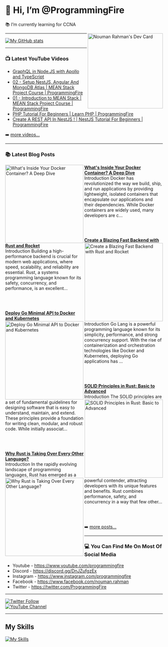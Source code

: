 # 👋 Hi, I’m @ProgrammingFire
📚 I’m currently learning for CCNA

<div align="left">
  <a href="https://app.daily.dev/programmingfire"><img align="right" width="240" src="https://api.daily.dev/devcards/86dba213ca724d5892a77340b0410d32.png?r=jab" alt="Nouman Rahman's Dev Card"/></a>
</div>

---

[![My GitHub stats](https://github-readme-stats.vercel.app/api?username=programmingfire&theme=github_dark&show_icons=true)](https://github.com/anuraghazra/github-readme-stats)

---

### 📺 Latest YouTube Videos

<!-- YOUTUBE:START -->
- [GraphQL in Node.JS with Apollo and TypeScript](https://www.youtube.com/watch?v=ScvRw00L-5w)
- [02 - Setup NestJS, Angular And MongoDB Atlas | MEAN Stack Project Course | ProgrammingFire](https://www.youtube.com/watch?v=PffxVIxLGMU)
- [01 - Introduction to MEAN Stack | MEAN Stack Project Course | ProgrammingFire](https://www.youtube.com/watch?v=uCbo1Ix3SIA)
- [PHP Tutorial For Beginners | Learn PHP | ProgrammingFire](https://www.youtube.com/watch?v=YQqQHKgmKGc)
- [Create A REST API In NestJS ! | NestJS Tutorial For Beginners | ProgrammingFire](https://www.youtube.com/watch?v=q488cm7UQIo)
<!-- YOUTUBE:END -->

➡️ [more videos...](https://youtube.com/c/ProgrammingFire)

---

### 📚 Latest Blog Posts

<!-- HASHNODE_BLOG:START -->
<p align="left">
<a href="https://programmingfire.com/whats-inside-your-docker-container-a-deep-dive" title="What's Inside Your Docker Container? A Deep Dive"><img src="https://cdn.hashnode.com/res/hashnode/image/upload/v1689596239748/f3817d44-05f8-4919-a62a-3f90e6e83a4d.png" alt="What's Inside Your Docker Container? A Deep Dive" width="250px" align="left" /></a>
<a href="https://programmingfire.com/whats-inside-your-docker-container-a-deep-dive" title="What's Inside Your Docker Container? A Deep Dive"><strong>What's Inside Your Docker Container? A Deep Dive</strong></a>
<br/> Introduction
Docker has revolutionized the way we build, ship, and run applications by providing lightweight, isolated containers that encapsulate our applications and their dependencies. While Docker containers are widely used, many developers are c... </p> <br/> <br/>
<p align="left">
<a href="https://programmingfire.com/create-a-blazing-fast-backend-with-rust-and-rocket" title="Create a Blazing Fast Backend with Rust and Rocket"><img src="https://cdn.hashnode.com/res/hashnode/image/upload/v1689436258567/a1c7806b-fdb3-45db-a841-ab05b7251e7c.png" alt="Create a Blazing Fast Backend with Rust and Rocket" width="250px" align="right" /></a>
<a href="https://programmingfire.com/create-a-blazing-fast-backend-with-rust-and-rocket" title="Create a Blazing Fast Backend with Rust and Rocket"><strong>Create a Blazing Fast Backend with Rust and Rocket</strong></a>
<br/> Introduction
Building a high-performance backend is crucial for modern web applications, where speed, scalability, and reliability are essential. Rust, a systems programming language known for its safety, concurrency, and performance, is an excellent... </p> <br/> <br/>
<p align="left">
<a href="https://programmingfire.com/deploy-go-minimal-api-to-docker-and-kubernetes" title="Deploy Go Minimal API to Docker and Kubernetes"><img src="https://cdn.hashnode.com/res/hashnode/image/upload/v1689410252384/19073e48-cdf0-4447-a963-20767d2004c7.png" alt="Deploy Go Minimal API to Docker and Kubernetes" width="250px" align="left" /></a>
<a href="https://programmingfire.com/deploy-go-minimal-api-to-docker-and-kubernetes" title="Deploy Go Minimal API to Docker and Kubernetes"><strong>Deploy Go Minimal API to Docker and Kubernetes</strong></a>
<br/> Introduction
Go Lang is a powerful programming language known for its simplicity, performance, and strong concurrency support. With the rise of containerization and orchestration technologies like Docker and Kubernetes, deploying Go applications has ... </p> <br/> <br/>
<p align="left">
<a href="https://programmingfire.com/solid-principles-in-rust-basic-to-advanced" title="SOLID Principles in Rust: Basic to Advanced"><img src="https://cdn.hashnode.com/res/hashnode/image/upload/v1689319276133/f8392af8-bde5-462f-8fda-5f3c85eeda21.png" alt="SOLID Principles in Rust: Basic to Advanced" width="250px" align="right" /></a>
<a href="https://programmingfire.com/solid-principles-in-rust-basic-to-advanced" title="SOLID Principles in Rust: Basic to Advanced"><strong>SOLID Principles in Rust: Basic to Advanced</strong></a>
<br/> Introduction
The SOLID principles are a set of fundamental guidelines for designing software that is easy to understand, maintain, and extend. These principles provide a foundation for writing clean, modular, and robust code. While initially associat... </p> <br/> <br/>
<p align="left">
<a href="https://programmingfire.com/why-rust-is-taking-over-every-other-language" title="Why Rust is Taking Over Every Other Language?"><img src="https://cdn.hashnode.com/res/hashnode/image/upload/v1689225276120/dbf409e7-9e73-46b5-bd4f-ae5715f65ae9.png" alt="Why Rust is Taking Over Every Other Language?" width="250px" align="left" /></a>
<a href="https://programmingfire.com/why-rust-is-taking-over-every-other-language" title="Why Rust is Taking Over Every Other Language?"><strong>Why Rust is Taking Over Every Other Language?</strong></a>
<br/> Introduction
In the rapidly evolving landscape of programming languages, Rust has emerged as a powerful contender, attracting developers with its unique features and benefits. Rust combines performance, safety, and concurrency in a way that few other... </p> <br/> <br/>
<!-- HASHNODE_BLOG:END -->


➡️ [more posts...](https://programmingfire.com/)

---

### 💻 You Can Find Me On Most Of Social Media

* Youtube - https://www.youtube.com/programmingfire
* Discord - https://discord.gg/DnJZufgzEx
* Instagram - https://www.instagram.com/programmingfire
* Facebook - https://www.facebook.com/nouman.rahman
* Twitter - https://twitter.com/ProgrammingFire

---

[![Twitter Follow](https://img.shields.io/twitter/follow/ProgrammingFire?label=Follow%20On%20Twitter&style=social)](https://twitter.com/ProgrammingFire)
<br>
[![YouTube Channel](https://img.shields.io/youtube/channel/subscribers/UCWOD0-JKR1WfpEf_MhdY2pw?label=Subscribe%20On%20YouTube&style=social)](https://youtube.com/c/ProgrammingFire)

---

## My Skills
[![My Skills](https://skillicons.dev/icons?i=dotnet,cs,js,ts,html,css,wasm,git,vscode,docker,kubernetes,redis,postgres,mongodb,md,linux,graphql,go,figma)](https://skillicons.dev)
